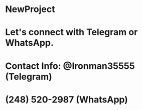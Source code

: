 # NewProject
# Let's connect with Telegram or WhatsApp.
# Contact Info: @Ironman35555 (Telegram)
#               (248) 520-2987 (WhatsApp)

